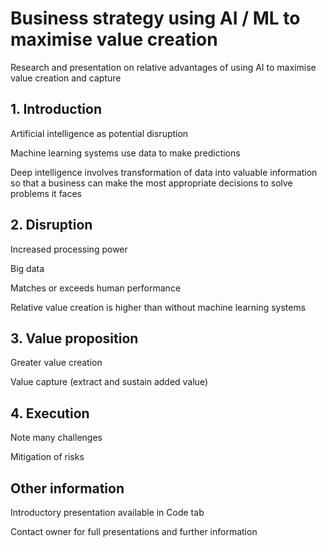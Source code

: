 # Business strategy using AI / ML to maximise value creation
Research and presentation on relative advantages of using AI to maximise value creation and capture

## 1. Introduction
Artificial intelligence as potential disruption

Machine learning systems use data to make predictions

Deep intelligence involves transformation of data into valuable information so that a business can make the most appropriate decisions to solve problems it faces

## 2. Disruption
Increased processing power

Big data

Matches or exceeds human performance

Relative value creation is higher than without machine learning systems

## 3. Value proposition
Greater value creation

Value capture (extract and sustain added value)

## 4. Execution
Note many challenges

Mitigation of risks

## Other information
Introductory presentation available in Code tab

Contact owner for full presentations and further information
